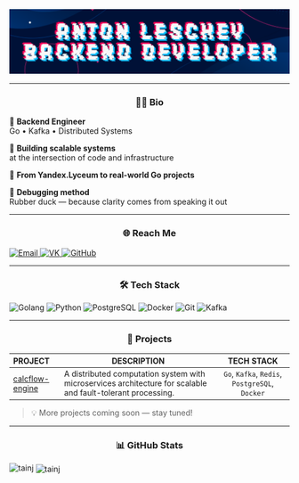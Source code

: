 <div align="center">
  <img src="./img/banner.png">
</div>

---

<h3 align="center">👨‍💻 Bio</h3>

🚀 **Backend Engineer**  
Go • Kafka • Distributed Systems

🔧 **Building scalable systems**  
at the intersection of code and infrastructure

🎯 **From Yandex.Lyceum to real-world Go projects**

🦆 **Debugging method**  
Rubber duck — because clarity comes from speaking it out

---

<h3 align="center">🌐 Reach Me</h3>

<a href="leshyovantoha@yandex.ru">
  <img src="https://img.shields.io/badge/Email-orange?style=for-the-badge&logo=maildotru&logoColor=%23FFFFFF" alt="Email">
</a>
<a href="https://vk.com/id834484148">
  <img src="https://img.shields.io/badge/VK-%230077FF?style=for-the-badge&logo=vk&logoColor=%23FFFFFF" alt="VK">
</a>
<a href="https://github.com/tainj">
  <img src="https://img.shields.io/badge/GitHub-%23181717?style=for-the-badge&logo=github&logoColor=%23FFFFFF" alt="GitHub">
</a>

---

<h3 align="center">🛠️ Tech Stack</h3>

![Golang](https://img.shields.io/badge/Golang-%2300ADD8?style=for-the-badge&logo=go&logoColor=%23FFFFFF&logoSize=10)
![Python](https://img.shields.io/badge/python-%233776AB?style=for-the-badge&logo=python&logoColor=%23FFFFFF)
![PostgreSQL](https://img.shields.io/badge/postgresql-%234169E1?style=for-the-badge&logo=postgresql&logoColor=%23FFFFFF)
![Docker](https://img.shields.io/badge/docker-%232496ED?style=for-the-badge&logo=docker&logoColor=%23FFFFFF)
![Git](https://img.shields.io/badge/Git-%23F05032?style=for-the-badge&logo=git&logoColor=%23FFFFFF)
![Kafka](https://img.shields.io/badge/Kafka-%23231F20?style=for-the-badge&logo=apachekafka&logoColor=%23FFFFFF)

---

<h3 align="center">🎯 Projects</h3>

| PROJECT             | DESCRIPTION                                                                                                   | TECH STACK |
|:--------------------|---------------------------------------------------------------------------------------------------------------| :--: |
| [calcflow-engine](https://github.com/tainj/calcflow-engine) | A distributed computation system with microservices architecture for scalable and fault-tolerant processing. | `Go`, `Kafka`, `Redis`, `PostgreSQL`, `Docker` |

<blockquote>
💡 More projects coming soon — stay tuned! 
</blockquote>

---

<h3 align="center">📊 GitHub Stats</h3>

<p><img align="left" src="https://github-readme-stats.vercel.app/api/top-langs?username=tainj&show_icons=true&locale=en&layout=compact" alt="tainj" /></p>

<p>&nbsp;<img align="center" src="https://github-readme-stats.vercel.app/api?username=tainj&show_icons=true&locale=en" alt="tainj" /></p>